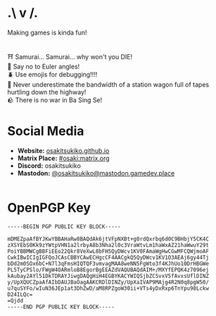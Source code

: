 <!-- <img width="100%" src="https://raw.githubusercontent.com/OsakiTsukiko/OsakiTsukiko/main/banner.jpg"> -->
<h1>.\ v /.</h1>
<p>
Making games is kinda fun!<br><br>

⛩️ Samurai... Samurai... why won't you  DIE!<br>
📐 Say no to Euler angles!<br>
🪲 Use emojis for debugging!!!!<br>
🛒 Never underestimate the bandwidth of a station wagon full of tapes hurtling down the highway!<br>
🪨 There is no war in Ba Sing Se!
</p>

<h1>Social Media</h1>
<ul>
  <li><b>Website:</b> <a rel="me" target="_blank" href="https://osakitsukiko.github.io/">osakitsukiko.github.io</a></li>
  <li><b>Matrix Place:</b> <a href="https://matrix.to/#/#osaki:matrix.org" target="_blank">#osaki:matrix.org</a></li>
  <li><b>Discord:</b> osakitsukiko</li>
  <!-- <li><b>Youtube:</b> <a href="https://www.youtube.com/channel/UCSoP59daTpsJutrim4QXSow" target="_blank">Osaki Tsukiko</a></li> -->
  <li><b>Mastodon:</b> <a rel="me" target="_blank" href="https://mastodon.gamedev.place/@osakitsukiko">@osakitsukiko@mastodon.gamedev.place</a></li>
</ul>
<img src="https://profile-counter.glitch.me/osakitsukiko_github_profile_counter/count.svg" width="0px">

<h1>OpenPGP Key</h1>

```
-----BEGIN PGP PUBLIC KEY BLOCK-----

mDMEZpaAfBYJKwYBBAHaRw8BAQdAk6jtVFpNXBt+g0rdQxrbq6d0C9BHbjY5CK4C
zXSYEbS0Kk9zYWtpVHN1a2lrbyA8b3Nha2l0c3VraWtvLm1haWxAZ21haWwuY29t
PoiYBBMWCgBBFiEEo22Qkr8VeXwL8bFH5QyDWcv1KV0FAmaWgHwCGwMFCQWjmoAF
CwkIBwICIgIGFQoJCAsCBBYCAwECHgcCF4AACgkQ5QyDWcv1KV1O3AEAj6gy44Tj
bDd2m0SOx6bC+N7l3qFmsHIQTQF3vmvagMAA8weNN5FgWto3f4KJhUo10DrHBGWe
PL5TyCPSlo/FWgW4OARmloB8EgorBgEEAZdVAQUBAQdAIM+/MXYfEPQK4z7096ej
kAubay2AYl51DkTDRAYJiwgDAQgHiH4EGBYKACYWIQSjbZCSvxV5fAvxsUflDINZ
y/UpXQUCZpaAfAIbDAUJBaOagAAKCRDlDINZy/UpXaIVAP9MAjg4R2N0q8pgW50/
u7quSYFo/wIuN36JEp1at3DhZwD/aM8RPZgoW30ii+VTs4yDxRxp6TnYpu98Lckw
D24ILQc=
=Qjdd
-----END PGP PUBLIC KEY BLOCK-----
```
